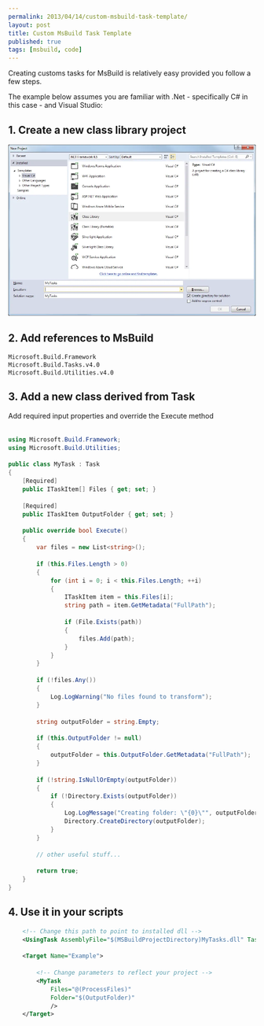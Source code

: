 ```yaml
---
permalink: 2013/04/14/custom-msbuild-task-template/
layout: post
title: Custom MsBuild Task Template
published: true
tags: [msbuild, code]
---
```


Creating customs tasks for MsBuild is relatively easy provided you follow a few steps.

The example below assumes you are familiar with .Net - specifically C# in this case - and
Visual Studio:

## 1. Create a new class library project

![New Project](/img/posts/custom-msbuild-task-template/vs-new-project.webp)

## 2. Add references to MsBuild

    Microsoft.Build.Framework
    Microsoft.Build.Tasks.v4.0
    Microsoft.Build.Utilities.v4.0

## 3. Add a new class derived from Task

Add required input properties and override the Execute method

```csharp

using Microsoft.Build.Framework;
using Microsoft.Build.Utilities;

public class MyTask : Task
{
    [Required]
    public ITaskItem[] Files { get; set; }

    [Required]
    public ITaskItem OutputFolder { get; set; }

    public override bool Execute()
    {
        var files = new List<string>();

        if (this.Files.Length > 0)
        {
            for (int i = 0; i < this.Files.Length; ++i)
            {
                ITaskItem item = this.Files[i];
                string path = item.GetMetadata("FullPath");

                if (File.Exists(path))
                {
                    files.Add(path);
                }
            }
        }

        if (!files.Any())
        {
            Log.LogWarning("No files found to transform");
        }

        string outputFolder = string.Empty;

        if (this.OutputFolder != null)
        {
            outputFolder = this.OutputFolder.GetMetadata("FullPath");
        }

        if (!string.IsNullOrEmpty(outputFolder))
        {
            if (!Directory.Exists(outputFolder))
            {
                Log.LogMessage("Creating folder: \"{0}\"", outputFolder);
                Directory.CreateDirectory(outputFolder);
            }
        }

        // other useful stuff...

        return true;
    }
}
```

## 4. Use it in your scripts

```xml
    <!-- Change this path to point to installed dll -->
    <UsingTask AssemblyFile="$(MSBuildProjectDirectory)MyTasks.dll" TaskName="MyTask"/>

    <Target Name="Example">

    	<!-- Change parameters to reflect your project -->
    	<MyTask
    		Files="@(ProcessFiles)"
    		Folder="$(OutputFolder)"
    		/>
    </Target>
```
